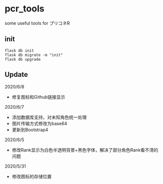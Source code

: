 # pcr_tools

some useful tools for プリコネR


## init

```
flask db init
flask db migrate -m "init"
flask db upgrade
```

## Update

2020/6/8

- 修复图标和Github链接显示

2020/6/7

- 添加数据库支持，对未知角色统一处理
- 图片传输方式修改为base64
- 更新到Bootstrap4

2020/6/5

- 修改Rank显示为白色半透明背景+黑色字体，解决了部分角色Rank看不清的问题

2020/5/31

- 修改图标的存储位置